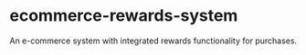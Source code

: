 # ecommerce-rewards-system
An e-commerce system with integrated rewards functionality for purchases.
